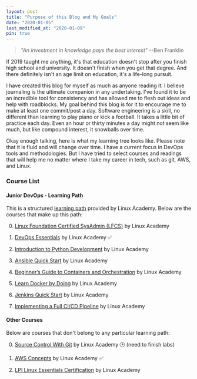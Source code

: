 ```yaml
---
layout: post
title: "Purpose of this Blog and My Goals"
date: "2020-01-05"
last_modified_at: "2020-01-09"
pin: true
---
```


> _"An investment in knowledge pays the best interest"_ --Ben Franklin

If 2019 taught me anything, it's that education doesn't stop after you finish high school and university. It doesn't finish when you get that degree. And there definitely isn't an age limit on education, it's a life-long pursuit.

I have created this blog for myself as much as anyone reading it. I believe journaling is the ultimate companion in any undertaking. I've found it to be an incredible tool for consistency and has allowed me to flesh out ideas and help with roadblocks. My goal behind this blog is for it to encourage me to make at least one commit/post a day. Software engineering is a skill, no different than learning to play piano or kick a football. It takes a little bit of practice each day. Even an hour or thirty minutes a day might not seem like much, but like compound interest, it snowballs over time.

Okay enough talking, here is what my learning tree looks like. Please note that it is fluid and will change over time. I have a current focus in DevOps tools and methodologies. But I have tried to select courses and readings that will help me no matter where I take my career in tech, such as git, AWS, and Linux.

### Course List

#### Junior DevOps - Learning Path

This is a structured [learning path](https://linuxacademy.com/learning-path/junior-devops-engineer-entry-level/) provided by Linux Academy. Below are the courses that make up this path:

0. [Linux Foundation Certified SysAdmin (LFCS)](https://linuxacademy.com/cp/modules/view/id/173) by Linux Academy

0. [DevOps Essentials](https://linuxacademy.com/course/devops-essentials-2018/) by Linux Academy ✅

0. [Introduction to Python Development](https://linuxacademy.com/cp/modules/view/id/311) by Linux Academy

0. [Ansible Quick Start](https://linuxacademy.com/cp/modules/view/id/288) by Linux Academy

0. [Beginner’s Guide to Containers and Orchestration](https://linuxacademy.com/cp/modules/view/id/275) by Linux Academy

0. [Learn Docker by Doing](https://linuxacademy.com/cp/modules/view/id/270) by Linux Academy

0. [Jenkins Quick Start](https://linuxacademy.com/course/jenkins-quick-start/) by Linux Academy

0. [Implementing a Full CI/CD Pipeline](https://linuxacademy.com/cp/modules/view/id/218) by Linux Academy


#### Other Courses

Below are courses that don't belong to any particular learning path:

0. [Source Control With Git](https://linuxacademy.com/cp/modules/view/id/195?redirect_uri=https://app.linuxacademy.com/search?) by Linux Academy 🕒 (need to finish labs)

0. [AWS Concepts](https://linuxacademy.com/course/aws-concepts/) by Linux Academy ✅

0. [LPI Linux Essentials Certification](https://linuxacademy.com/course/lpi-linuxessentials/) by Linux Academy 